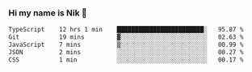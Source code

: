 ### Hi my name is Nik 👋

<!--
**NikDoe/NikDoe** is a ✨ _special_ ✨ repository because its `README.md` (this file) appears on your GitHub profile.

Here are some ideas to get you started:

- 🔭 I’m currently working on ...
- 🌱 I’m currently learning ...
- 👯 I’m looking to collaborate on ...
- 🤔 I’m looking for help with ...
- 💬 Ask me about ...
- 📫 How to reach me: ...
- 😄 Pronouns: ...
- ⚡ Fun fact: ...
-->

<!--START_SECTION:waka-->

```txt
TypeScript    12 hrs 1 min    ████████████████████████░   95.87 %
Git           19 mins         ▓░░░░░░░░░░░░░░░░░░░░░░░░   02.63 %
JavaScript    7 mins          ▒░░░░░░░░░░░░░░░░░░░░░░░░   00.99 %
JSON          2 mins          ░░░░░░░░░░░░░░░░░░░░░░░░░   00.27 %
CSS           1 min           ░░░░░░░░░░░░░░░░░░░░░░░░░   00.17 %
```

<!--END_SECTION:waka-->

